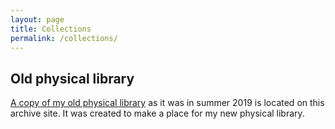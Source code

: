 ```yaml
---
layout: page
title: Collections
permalink: /collections/
---
```



## Old physical library
[A copy of my old physical library](https://archive.vero.moe/deliciouslibrary/) as it was in summer 2019 is located on this archive site. It was created to make a place for my new physical library.